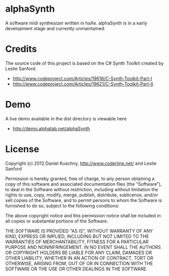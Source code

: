 alphaSynth
==========

A software midi synthesizer written in haXe. alphaSynth is in a early development stage and currently unmaintained. 

Credits
==========
The source code of this project is based on the C# Synth Toolkit created by Leslie Sanford. 

* http://www.codeproject.com/Articles/19618/C-Synth-Toolkit-Part-I
* http://www.codeproject.com/Articles/19621/C-Synth-Toolkit-Part-II

Demo
==========
A live demo available in the dist directory is viewable here 
* http://demo.alphatab.net/alphaSynth

License 
==========
Copyright (c) 2012 Daniel Kuschny, http://www.coderline.net/ and Leslie Sanford

Permission is hereby granted, free of charge, to any person obtaining
a copy of this software and associated documentation files (the
"Software"), to deal in the Software without restriction, including
without limitation the rights to use, copy, modify, merge, publish,
distribute, sublicense, and/or sell copies of the Software, and to
permit persons to whom the Software is furnished to do so, subject to
the following conditions:

The above copyright notice and this permission notice shall be
included in all copies or substantial portions of the Software.

THE SOFTWARE IS PROVIDED "AS IS", WITHOUT WARRANTY OF ANY KIND,
EXPRESS OR IMPLIED, INCLUDING BUT NOT LIMITED TO THE WARRANTIES OF
MERCHANTABILITY, FITNESS FOR A PARTICULAR PURPOSE AND
NONINFRINGEMENT. IN NO EVENT SHALL THE AUTHORS OR COPYRIGHT HOLDERS BE
LIABLE FOR ANY CLAIM, DAMAGES OR OTHER LIABILITY, WHETHER IN AN ACTION
OF CONTRACT, TORT OR OTHERWISE, ARISING FROM, OUT OF OR IN CONNECTION
WITH THE SOFTWARE OR THE USE OR OTHER DEALINGS IN THE SOFTWARE.


